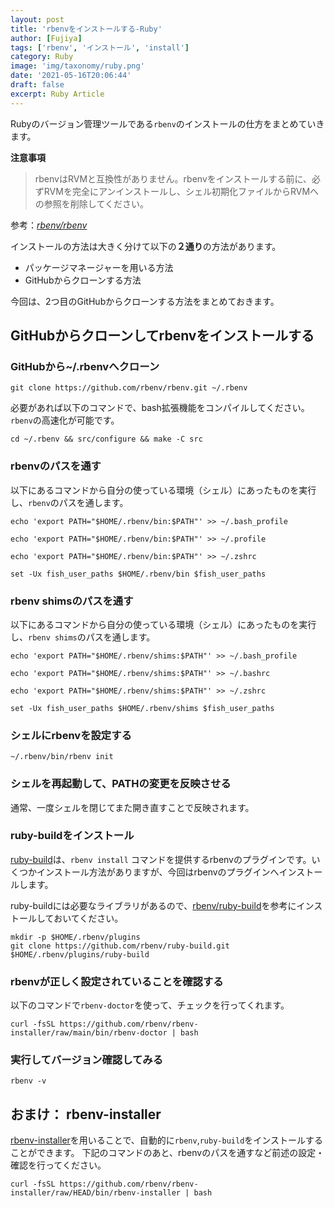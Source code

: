 ```yaml
---
layout: post
title: 'rbenvをインストールする-Ruby'
author: [Fujiya]
tags: ['rbenv', 'インストール', 'install']
category: Ruby
image: 'img/taxonomy/ruby.png'
date: '2021-05-16T20:06:44'
draft: false
excerpt: Ruby Article
---
```



Rubyのバージョン管理ツールである`rbenv`のインストールの仕方をまとめていきます。

**注意事項**
> rbenvはRVMと互換性がありません。rbenvをインストールする前に、必ずRVMを完全にアンインストールし、シェル初期化ファイルからRVMへの参照を削除してください。

参考：*[rbenv/rbenv](https://github.com/rbenv/rbenv#installation)*

インストールの方法は大きく分けて以下の**２通り**の方法があります。

- パッケージマネージャーを用いる方法
- GitHubからクローンする方法

今回は、2つ目のGitHubからクローンする方法をまとめておきます。

## GitHubからクローンしてrbenvをインストールする

### GitHubから~/.rbenvへクローン
```bash:title=command
git clone https://github.com/rbenv/rbenv.git ~/.rbenv
```
必要があれば以下のコマンドで、bash拡張機能をコンパイルしてください。`rbenv`の高速化が可能です。
```bash:title=command
cd ~/.rbenv && src/configure && make -C src
```

### rbenvのパスを通す

以下にあるコマンドから自分の使っている環境（シェル）にあったものを実行し、`rbenv`のパスを通します。

```bash:title=bash
echo 'export PATH="$HOME/.rbenv/bin:$PATH"' >> ~/.bash_profile
```
```bash:title=Ubuntu Desktop
echo 'export PATH="$HOME/.rbenv/bin:$PATH"' >> ~/.profile
```
```bash:title=Zsh
echo 'export PATH="$HOME/.rbenv/bin:$PATH"' >> ~/.zshrc
```
```bash:title=Fish shell
set -Ux fish_user_paths $HOME/.rbenv/bin $fish_user_paths
```

### rbenv shimsのパスを通す

以下にあるコマンドから自分の使っている環境（シェル）にあったものを実行し、`rbenv shims`のパスを通します。

```bash:title=bash
echo 'export PATH="$HOME/.rbenv/shims:$PATH"' >> ~/.bash_profile
```
```bash:title=Ubuntu Desktop
echo 'export PATH="$HOME/.rbenv/shims:$PATH"' >> ~/.bashrc
```
```bash:title=Zsh
echo 'export PATH="$HOME/.rbenv/shims:$PATH"' >> ~/.zshrc
```
```bash:title=Fish shell
set -Ux fish_user_paths $HOME/.rbenv/shims $fish_user_paths
```

### シェルにrbenvを設定する
```bash:title=command
~/.rbenv/bin/rbenv init
```

### シェルを再起動して、PATHの変更を反映させる

通常、一度シェルを閉じてまた開き直すことで反映されます。

### ruby-buildをインストール
[ruby-build](https://github.com/rbenv/ruby-build#readme)は、`rbenv install` コマンドを提供するrbenvのプラグインです。いくつかインストール方法がありますが、今回はrbenvのプラグインへインストールします。

ruby-buildには必要なライブラリがあるので、[rbenv/ruby-build](https://github.com/rbenv/ruby-build/wiki#suggested-build-environment)を参考にインストールしておいてください。

```bash:title=command
mkdir -p $HOME/.rbenv/plugins
git clone https://github.com/rbenv/ruby-build.git $HOME/.rbenv/plugins/ruby-build
```

### rbenvが正しく設定されていることを確認する
以下のコマンドで`rbenv-doctor`を使って、チェックを行ってくれます。
```bash:title=command
curl -fsSL https://github.com/rbenv/rbenv-installer/raw/main/bin/rbenv-doctor | bash
```

### 実行してバージョン確認してみる
```bash:title=command
rbenv -v
```

## おまけ： rbenv-installer

[rbenv-installer](https://github.com/rbenv/rbenv-installer#rbenv-installer)を用いることで、自動的に`rbenv`,`ruby-build`をインストールすることができます。
下記のコマンドのあと、rbenvのパスを通すなど前述の設定・確認を行ってください。

```bash:title=bash
curl -fsSL https://github.com/rbenv/rbenv-installer/raw/HEAD/bin/rbenv-installer | bash
```